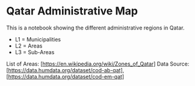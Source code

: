# Qatar Administrative Map

This is a notebook showing the different administrative regions in Qatar.
* L1 = Municipalities
* L2 = Areas
* L3 = Sub-Areas

List of Areas: [https://en.wikipedia.org/wiki/Zones_of_Qatar]
Data Source: [https://data.humdata.org/dataset/cod-ab-qat], [https://data.humdata.org/dataset/cod-em-qat]